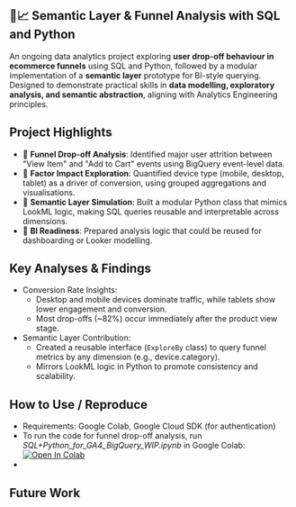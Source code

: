 ## 🛒📈 Semantic Layer & Funnel Analysis with SQL and Python
An ongoing data analytics project exploring **user drop-off behaviour in ecommerce funnels** using SQL and Python, followed by a modular implementation of a **semantic layer** prototype for BI-style querying. Designed to demonstrate practical skills in **data modelling, exploratory analysis, and semantic abstraction**, aligning with Analytics Engineering principles.

## Project Highlights
- 🛒 **Funnel Drop-off Analysis**: Identified major user attrition between "View Item" and "Add to Cart" events using BigQuery event-level data.
- 📱 **Factor Impact Exploration**: Quantified device type (mobile, desktop, tablet) as a driver of conversion, using grouped aggregations and visualisations.
- 🧩 **Semantic Layer Simulation**: Built a modular Python class that mimics LookML logic, making SQL queries reusable and interpretable across dimensions.
- 🎯 **BI Readiness**: Prepared analysis logic that could be reused for dashboarding or Looker modelling.

## Key Analyses & Findings
- Conversion Rate Insights:
  - Desktop and mobile devices dominate traffic, while tablets show lower engagement and conversion.
  - Most drop-offs (~82%) occur immediately after the product view stage.
- Semantic Layer Contribution:
  - Created a reusable interface (`ExploreBy` class) to query funnel metrics by any dimension (e.g., device.category).
  - Mirrors LookML logic in Python to promote consistency and scalability.
 
## How to Use / Reproduce
- Requirements: Google Colab, Google Cloud SDK (for authentication)
- To run the code for funnel drop-off analysis, run _SQL+Python_for_GA4_BigQuery_WIP.ipynb_ in Google Colab: [![Open In Colab](https://colab.research.google.com/assets/colab-badge.svg)](https://colab.research.google.com/github/Rong-Ding/sql-explore-semantica/blob/master/SQL%2BPython_for_GA4_BigQuery_WIP.ipynb)
- 
## Future Work

